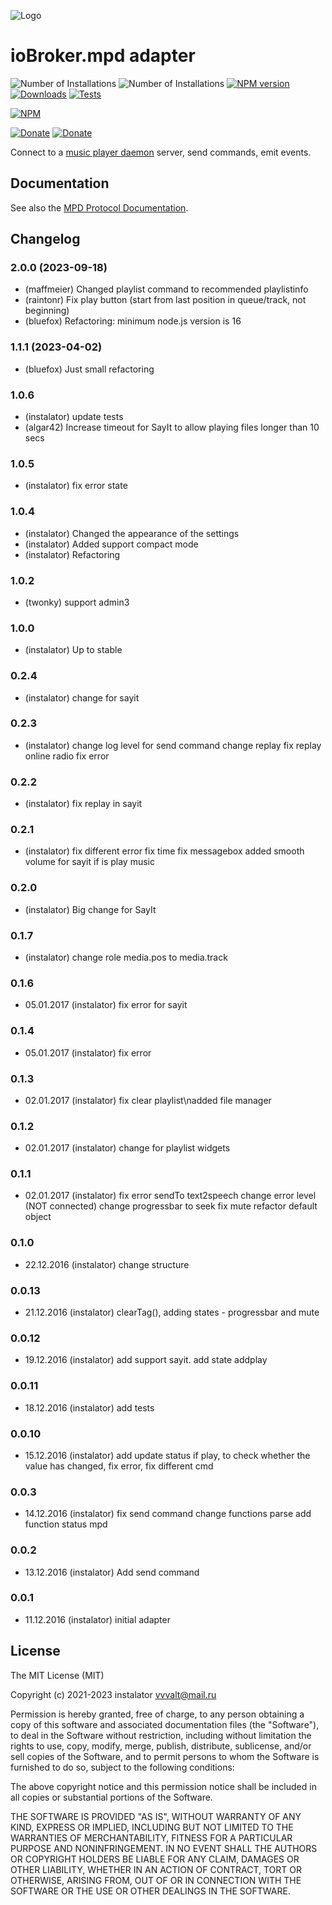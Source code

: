 ![Logo](admin/mpd.png)
# ioBroker.mpd adapter
![Number of Installations](http://iobroker.live/badges/mpd-installed.svg) ![Number of Installations](http://iobroker.live/badges/mpd-stable.svg) 
[![NPM version](https://img.shields.io/npm/v/iobroker.mpd.svg)](https://www.npmjs.com/package/iobroker.mpd)
[![Downloads](https://img.shields.io/npm/dm/iobroker.mpd.svg)](https://www.npmjs.com/package/iobroker.mpd)
[![Tests](https://github.com/instalator/iobroker.mpd/workflows/Test%20and%20Release/badge.svg)](https://github.com/instalator/ioBroker.mpd/actions/)  

[![NPM](https://nodei.co/npm/iobroker.mpd.png?downloads=true)](https://nodei.co/npm/iobroker.mpd/)

[![Donate](https://img.shields.io/badge/Donate-YooMoney-green)](https://sobe.ru/na/instalator)
[![Donate](https://img.shields.io/badge/Donate-PayPal-green.svg)](https://www.paypal.com/cgi-bin/webscr?cmd=_s-xclick&hosted_button_id=PFUALWTR2CTPY) 

Connect to a [music player daemon](http://musicpd.org) server, send commands,
emit events.

## Documentation

See also the [MPD Protocol Documentation](http://www.musicpd.org/doc/protocol/).

<!--
	Placeholder for the next version (at the beginning of the line):
	### **WORK IN PROGRESS**
-->
## Changelog
### 2.0.0 (2023-09-18)
* (maffmeier) Changed playlist command to recommended playlistinfo
* (raintonr) Fix play button (start from last position in queue/track, not beginning)
* (bluefox) Refactoring: minimum node.js version is 16

### 1.1.1 (2023-04-02)
* (bluefox) Just small refactoring

### 1.0.6
* (instalator) update tests
* (algar42) Increase timeout for SayIt to allow playing files longer than 10 secs

### 1.0.5
* (instalator) fix error state

### 1.0.4
* (instalator) Changed the appearance of the settings
* (instalator) Added support compact mode
* (instalator) Refactoring

### 1.0.2
* (twonky) support admin3

### 1.0.0
* (instalator) Up to stable

### 0.2.4
* (instalator)  change  for sayit

### 0.2.3
* (instalator)  change  log level for send command
                change  replay
                fix replay online radio
                fix error

### 0.2.2
* (instalator)  fix replay in sayit

### 0.2.1
* (instalator)  fix different error
                fix time
                fix messagebox
                added smooth volume for sayit if is play music

### 0.2.0
* (instalator) Big change for SayIt

### 0.1.7
* (instalator) change role media.pos to media.track

### 0.1.6
* 05.01.2017 (instalator)  fix error for sayit

### 0.1.4
* 05.01.2017 (instalator)  fix error

### 0.1.3
* 02.01.2017 (instalator)  fix clear playlist\nadded file manager

### 0.1.2
* 02.01.2017 (instalator)  change for playlist widgets

### 0.1.1
* 02.01.2017 (instalator)   fix error sendTo text2speech
                            change error level (NOT connected)
                            change progressbar to seek
                            fix mute
                            refactor default object

### 0.1.0
* 22.12.2016 (instalator) change structure

### 0.0.13
* 21.12.2016 (instalator) clearTag(), adding states - progressbar and mute

### 0.0.12
* 19.12.2016 (instalator) add support sayit. add state addplay

### 0.0.11
* 18.12.2016 (instalator) add tests

### 0.0.10
* 15.12.2016 (instalator) add update status if play, to check whether the value has changed, fix error, fix different cmd

### 0.0.3
* 14.12.2016 (instalator) fix send command
                          change functions parse
                          add function status mpd

### 0.0.2
* 13.12.2016 (instalator) Add send command

### 0.0.1
* 11.12.2016 (instalator) initial adapter

## License
The MIT License (MIT)

Copyright (c) 2021-2023 instalator <vvvalt@mail.ru>

Permission is hereby granted, free of charge, to any person obtaining a copy
of this software and associated documentation files (the "Software"), to deal
in the Software without restriction, including without limitation the rights
to use, copy, modify, merge, publish, distribute, sublicense, and/or sell
copies of the Software, and to permit persons to whom the Software is
furnished to do so, subject to the following conditions:

The above copyright notice and this permission notice shall be included in all
copies or substantial portions of the Software.

THE SOFTWARE IS PROVIDED "AS IS", WITHOUT WARRANTY OF ANY KIND, EXPRESS OR
IMPLIED, INCLUDING BUT NOT LIMITED TO THE WARRANTIES OF MERCHANTABILITY,
FITNESS FOR A PARTICULAR PURPOSE AND NONINFRINGEMENT. IN NO EVENT SHALL THE
AUTHORS OR COPYRIGHT HOLDERS BE LIABLE FOR ANY CLAIM, DAMAGES OR OTHER
LIABILITY, WHETHER IN AN ACTION OF CONTRACT, TORT OR OTHERWISE, ARISING FROM,
OUT OF OR IN CONNECTION WITH THE SOFTWARE OR THE USE OR OTHER DEALINGS IN THE
SOFTWARE.
